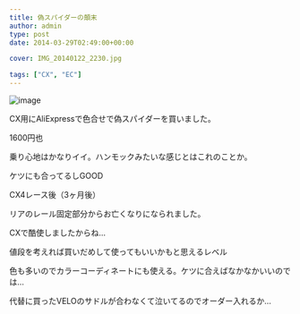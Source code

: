 ```yaml
---
title: 偽スパイダーの顛末
author: admin
type: post
date: 2014-03-29T02:49:00+00:00

cover: IMG_20140122_2230.jpg

tags: ["CX", "EC"]
---
```


![image](IMG_20140122_223026.jpg)

CX用にAliExpressで色合せで偽スパイダーを買いました。

1600円也

乗り心地はかなりイイ。ハンモックみたいな感じとはこれのことか。

ケツにも合ってるしGOOD

CX4レース後（3ヶ月後）

リアのレール固定部分からお亡くなりになられました。

CXで酷使しましたからね…

値段を考えれば買いだめして使ってもいいかもと思えるレベル

色も多いのでカラーコーディネートにも使える。ケツに合えばなかなかいいのでは…

代替に買ったVELOのサドルが合わなくて泣いてるのでオーダー入れるか…
